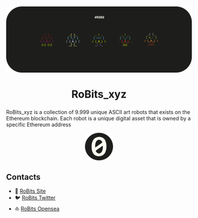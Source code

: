 
![RoBits](https://github.com/RoBits-xyz/RoBits-xyz/blob/main/robits_banner_github_readme.svg)

<h1 align="center"> RoBits_xyz </h1>


<h3 align="justify"> </h3>
RoBits_xyz is a collection of 9.999 unique ASCII art robots that exists on the Ethereum blockchain. Each robot is a unique digital asset that is owned by a specific Ethereum address

<p align="center">
<img width="15%" src="https://github.com/RoBits-xyz/RoBits-xyz/blob/main/robits_logo_zero_github_readme.svg" />
</p>

<h2> Contacts </h2>

-  :robot: [RoBits Site](https://robits.xyz) 
- 🐦 [RoBits Twitter](https://twitter.com/robitsxyz)
- ⛵ [RoBits Opensea](https://opensea.io/RoBits_xyz)




